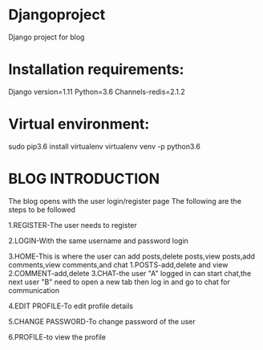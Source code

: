 # Djangoproject
Django project for blog 

# Installation requirements:

Django version=1.11
Python=3.6
Channels-redis=2.1.2

# Virtual environment:

sudo pip3.6 install virtualenv
virtualenv venv -p python3.6

# BLOG INTRODUCTION
The blog opens with the user login/register page
The following are the steps to be followed

1.REGISTER-The user needs to register 

2.LOGIN-With the same username and password login

3.HOME-This is where the user can add posts,delete posts,view posts,add comments,view comments,and chat
  1.POSTS-add,delete and view
  2.COMMENT-add,delete
  3.CHAT-the user "A" logged in can start chat,the next user "B" need to open a new tab then log in and go to chat for    communication
  
4.EDIT PROFILE-To edit profile details

5.CHANGE PASSWORD-To change password of the user

6.PROFILE-to view the profile
  
